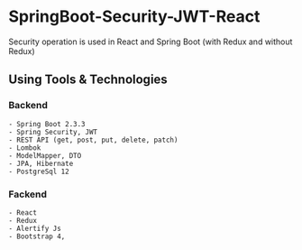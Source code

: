 # SpringBoot-Security-JWT-React
Security operation is used in React and Spring Boot (with Redux and without Redux)

## Using Tools & Technologies
### Backend
``` 
- Spring Boot 2.3.3
- Spring Security, JWT
- REST API (get, post, put, delete, patch)
- Lombok
- ModelMapper, DTO
- JPA, Hibernate
- PostgreSql 12
```
### Fackend
``` 
- React
- Redux
- Alertify Js
- Bootstrap 4,
```
